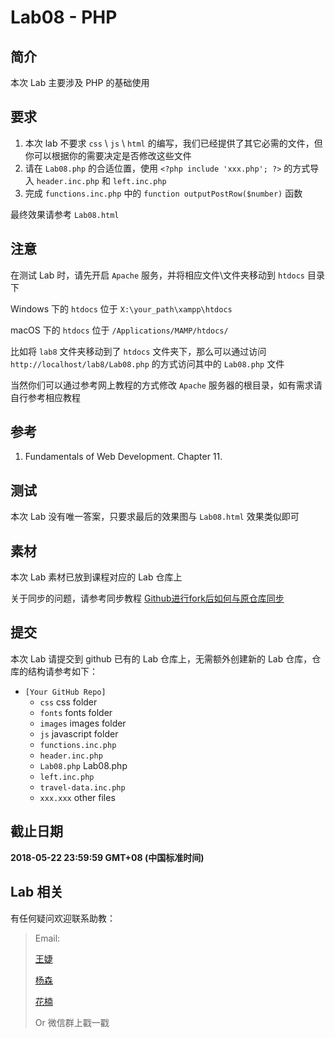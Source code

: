 # Lab08 - PHP

## 简介

本次 Lab 主要涉及 PHP 的基础使用

## 要求

1. 本次 lab 不要求 `css` \\ `js` \\ `html` 的编写，我们已经提供了其它必需的文件，但你可以根据你的需要决定是否修改这些文件
2. 请在 `Lab08.php` 的合适位置，使用 `<?php include 'xxx.php'; ?>` 的方式导入 `header.inc.php` 和 `left.inc.php`
3. 完成 `functions.inc.php` 中的 `function outputPostRow($number)` 函数

最终效果请参考 `Lab08.html`

## 注意

在测试 Lab 时，请先开启 `Apache` 服务，并将相应文件\\文件夹移动到 `htdocs` 目录下

Windows 下的 `htdocs` 位于 `X:\your_path\xampp\htdocs`

macOS 下的 `htdocs` 位于 `/Applications/MAMP/htdocs/`

比如将 `lab8` 文件夹移动到了 `htdocs` 文件夹下，那么可以通过访问 `http://localhost/lab8/Lab08.php` 的方式访问其中的 `Lab08.php` 文件

当然你们可以通过参考网上教程的方式修改 `Apache` 服务器的根目录，如有需求请自行参考相应教程

## 参考

1. Fundamentals of Web Development. Chapter 11.

## 测试

本次 Lab 没有唯一答案，只要求最后的效果图与 `Lab08.html` 效果类似即可

## 素材

本次 Lab 素材已放到课程对应的 Lab 仓库上

关于同步的问题，请参考同步教程 [Github进行fork后如何与原仓库同步](https://blog.csdn.net/chenyufeng1991/article/details/49276855)

## 提交

本次 Lab 请提交到 github 已有的 Lab 仓库上，无需额外创建新的 Lab 仓库，仓库的结构请参考如下：

* `[Your GitHub Repo]`
    * `css` css folder
    * `fonts` fonts folder
    * `images` images folder
    * `js` javascript folder
    * `functions.inc.php`
    * `header.inc.php`
    * `Lab08.php` Lab08.php
    * `left.inc.php`
    * `travel-data.inc.php`
    * `xxx.xxx` other files

## 截止日期

**2018-05-22 23:59:59 GMT+08 (中国标准时间)**

## Lab 相关

有任何疑问欢迎联系助教：

> Email:
>
> [王婕](mailto:veronicadavichi@outlook.com)
>
> [杨森](mailto:syang15@fudan.edu.cn)
>
> [花楠](mailto:15302010013@fudan.edu.cn)
>
> Or 微信群上戳一戳